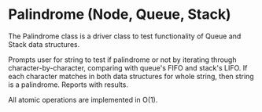 # Palindrome (Node, Queue, Stack)
The Palindrome class is a driver class to test functionality of Queue and Stack data structures.

Prompts user for string to test if palindrome or not by iterating through character-by-character, comparing with queue's FIFO and stack's LIFO. If each character matches in both data structures for whole string, then string is a palindrome. Reports with results.

All atomic operations are implemented in O(1).
